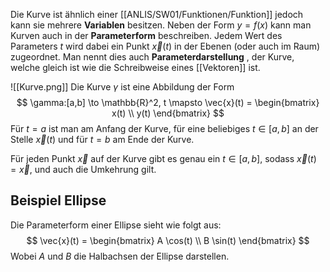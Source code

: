 Die Kurve ist ähnlich einer [[ANLIS/SW01/Funktionen/Funktion]] jedoch kann sie mehrere **Variablen** besitzen.
Neben der Form $y=f(x)$ kann man Kurven auch in der **Parameterform** beschreiben. Jedem Wert des Parameters $t$ wird dabei ein Punkt $\vec{x}(t)$ in der Ebenen (oder auch im Raum) zugeordnet. Man nennt dies auch **Parameterdarstellung** , der Kurve, welche gleich ist wie die Schreibweise eines [[Vektoren]] ist.

![[Kurve.png]]
Die Kurve $\gamma$ ist eine Abbildung der Form
$$
\gamma:[a,b] \to \mathbb{R}^2, t \mapsto \vec{x}(t) = \begin{bmatrix}
x(t)  \\
y(t)
\end{bmatrix}
$$
Für $t=a$ ist man am Anfang der Kurve, für eine beliebiges $t \in [a,b]$ an der Stelle $\vec{x}(t)$ und für $t = b$ am Ende der Kurve.

Für jeden Punkt $\vec{x}$ auf der Kurve gibt es genau ein $t\in[a,b]$, sodass $\vec{x}(t) = \vec{x}$, und auch die Umkehrung gilt.

## Beispiel Ellipse
Die Parameterform einer Ellipse sieht wie folgt aus:
$$
\vec{x}(t) = \begin{bmatrix}
A \cos(t) \\
B \sin(t)
\end{bmatrix}
$$
Wobei $A$ und $B$ die Halbachsen der Ellipse darstellen.